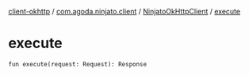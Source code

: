 [client-okhttp](../../index.md) / [com.agoda.ninjato.client](../index.md) / [NinjatoOkHttpClient](index.md) / [execute](./execute.md)

# execute

`fun execute(request: Request): Response`